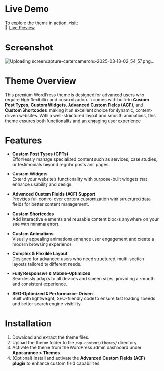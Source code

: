 # Live Demo  

To explore the theme in action, visit:  
🔗 [Live Preview](https://www.cartercamerons.com/)  

# Screenshot 

![Uploading screencapture-cartercamerons-2025-03-13-02_54_57.png…]()


# Theme Overview  

This premium WordPress theme is designed for advanced users who require high flexibility and customization. It comes with built-in **Custom Post Types**, **Custom Widgets**, **Advanced Custom Fields (ACF)**, and **Custom Shortcodes**, making it an excellent choice for dynamic, content-driven websites. With a well-structured layout and smooth animations, this theme ensures both functionality and an engaging user experience.  

# Features  

- **Custom Post Types (CPTs)**  
  Effortlessly manage specialized content such as services, case studies, or testimonials beyond regular posts and pages.  

- **Custom Widgets**  
  Extend your website’s functionality with purpose-built widgets that enhance usability and design.  

- **Advanced Custom Fields (ACF) Support**  
  Provides full control over content customization with structured data fields for better content management.  

- **Custom Shortcodes**  
  Add interactive elements and reusable content blocks anywhere on your site with minimal effort.  

- **Custom Animations**  
  Visually appealing animations enhance user engagement and create a modern browsing experience.  

- **Complex & Flexible Layout**  
  Designed for advanced users who need structured, multi-section layouts tailored to different needs.  

- **Fully Responsive & Mobile-Optimized**  
  Seamlessly adapts to all devices and screen sizes, providing a smooth and consistent experience.  

- **SEO-Optimized & Performance-Driven**  
  Built with lightweight, SEO-friendly code to ensure fast loading speeds and better search engine visibility.  

# Installation  

1. Download and extract the theme files.  
2. Upload the theme folder to the `/wp-content/themes/` directory.  
3. Activate the theme from the WordPress admin dashboard under **Appearance > Themes**.  
4. (Optional) Install and activate the **Advanced Custom Fields (ACF) plugin** to enhance custom field capabilities.  
